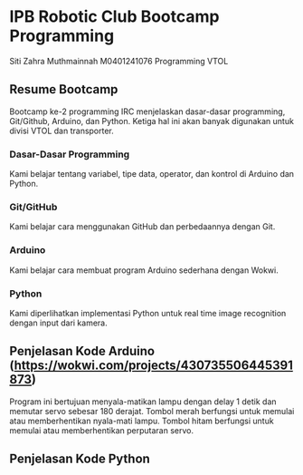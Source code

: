 # IPB Robotic Club Bootcamp Programming

Siti Zahra Muthmainnah
M0401241076
Programming VTOL

## Resume Bootcamp
Bootcamp ke-2 programming IRC menjelaskan dasar-dasar programming, Git/Github, Arduino, dan Python. Ketiga hal ini akan banyak digunakan untuk divisi VTOL dan transporter.

### Dasar-Dasar Programming
Kami belajar tentang variabel, tipe data, operator, dan kontrol di Arduino dan Python.

### Git/GitHub
Kami belajar cara menggunakan GitHub dan perbedaannya dengan Git.

### Arduino
Kami belajar cara membuat program Arduino sederhana dengan Wokwi.

### Python
Kami diperlihatkan implementasi Python untuk real time image recognition dengan input dari kamera.

## Penjelasan Kode Arduino (https://wokwi.com/projects/430735506445391873)
Program ini bertujuan menyala-matikan lampu dengan delay 1 detik dan memutar servo sebesar 180 derajat. Tombol merah berfungsi untuk memulai atau memberhentikan nyala-mati lampu. Tombol hitam berfungsi untuk memulai atau memberhentikan perputaran servo.

## Penjelasan Kode Python
